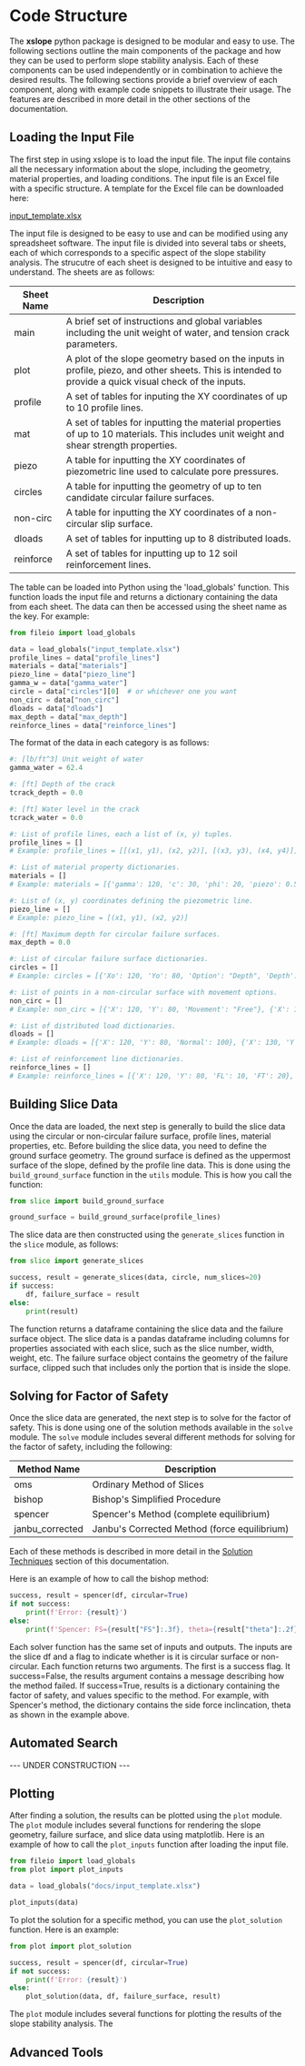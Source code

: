 # Code Structure

The **xslope** python package is designed to be modular and easy to use. The following sections outline the main components of the package and how they can be used to perform slope stability analysis. Each of these components can be used independently or in combination to achieve the desired results. The following sections provide a brief overview of each component, along with example code snippets to illustrate their usage. The features are described in more detail in the other sections of the documentation.

## Loading the Input File

The first step in using xslope is to load the input file. The input file contains all the necessary information about the slope, including the geometry, material properties, and loading conditions. The input file is an Excel file with a specific structure. A template for the Excel file can be downloaded here:

[input_template.xlsx](../input_template.xlsx)

The input file is designed to be easy to use and can be modified using any spreadsheet software. The input file is divided into several tabs or sheets, each of which corresponds to a specific aspect of the slope stability analysis. The strucutre of each sheet is designed to be intuitive and easy to understand. The sheets are as follows:

<div class="wrapped-table">
  <table>
    <thead>
      <tr>
        <th>Sheet Name</th>
        <th>Description</th>
      </tr>
    </thead>
    <tbody>
      <tr>
        <td>main</td>
        <td>A brief set of instructions and global variables including the unit weight of water, and tension crack parameters.</td>
      </tr>
      <tr>
        <td>plot</td>
        <td>A plot of the slope geometry based on the inputs in profile, piezo, and other sheets. This is intended to provide a quick visual check of the inputs.</td>
      </tr>
      <tr>
        <td>profile</td>
        <td>A set of tables for inputing the XY coordinates of up to 10 profile lines.</td>
      </tr>
      <tr>
        <td>mat</td>
        <td>A set of tables for inputting the material properties of up to 10 materials. This includes unit weight and shear strength properties.</td>
      </tr>
      <tr>
        <td>piezo</td>
        <td>A table for inputting the XY coordinates of piezometric line used to calculate pore pressures.</td>
      </tr>
      <tr>
        <td>circles</td>
        <td>A table for inputting the geometry of up to ten candidate circular failure surfaces.</td>
      </tr>
      <tr>
        <td>non-circ</td>
        <td>A table for inputting the XY coordinates of a non-circular slip surface.</td>
      </tr>
      <tr>
        <td>dloads</td>
        <td>A set of tables for inputting up to 8 distributed loads.</td>
      </tr>
      <tr>
        <td>reinforce</td>
        <td>A set of tables for inputting up to 12 soil reinforcement lines.</td>
      </tr>
    </tbody>
  </table>
</div>

The table can be loaded into Python using the 'load_globals' function. This function loads the input file and 
returns a dictionary containing the data from each sheet. The data can then be accessed using the sheet name as the 
key. For example:

```python
from fileio import load_globals

data = load_globals("input_template.xlsx")
profile_lines = data["profile_lines"]
materials = data["materials"]
piezo_line = data["piezo_line"]
gamma_w = data["gamma_water"]
circle = data["circles"][0]  # or whichever one you want
non_circ = data["non_circ"]
dloads = data["dloads"]
max_depth = data["max_depth"]
reinforce_lines = data["reinforce_lines"]
```

The format of the data in each category is as follows: 

```python
#: [lb/ft^3] Unit weight of water
gamma_water = 62.4

#: [ft] Depth of the crack
tcrack_depth = 0.0

#: [ft] Water level in the crack
tcrack_water = 0.0

#: List of profile lines, each a list of (x, y) tuples.
profile_lines = []
# Example: profile_lines = [[(x1, y1), (x2, y2)], [(x3, y3), (x4, y4)]]

#: List of material property dictionaries.
materials = []
# Example: materials = [{'gamma': 120, 'c': 30, 'phi': 20, 'piezo': 0.5, 'sigma_gamma': 0.1, 'sigma_c': 0.1, 'sigma_phi': 0.1}]

#: List of (x, y) coordinates defining the piezometric line.
piezo_line = []
# Example: piezo_line = [(x1, y1), (x2, y2)]

#: [ft] Maximum depth for circular failure surfaces.
max_depth = 0.0

#: List of circular failure surface dictionaries.
circles = []
# Example: circles = [{'Xo': 120, 'Yo': 80, 'Option': "Depth", 'Depth': -10, 'Xi': 5, 'Yi': 5}]

#: List of points in a non-circular surface with movement options.
non_circ = []
# Example: non_circ = [{'X': 120, 'Y': 80, 'Movement': "Free"}, {'X': 130, 'Y': 90, 'Movement': "Horiz"}]

#: List of distributed load dictionaries.
dloads = []
# Example: dloads = [{'X': 120, 'Y': 80, 'Normal': 100}, {'X': 130, 'Y': 90, 'Normal': 150}]

#: List of reinforcement line dictionaries.
reinforce_lines = []
# Example: reinforce_lines = [{'X': 120, 'Y': 80, 'FL': 10, 'FT': 20}, {'X': 130, 'Y': 90, 'FL': 15, 'FT': 25}]

```

## Building Slice Data

Once the data are loaded, the next step is generally to build the slice data using the circular or non-circular 
failure surface, profile lines, material properties, etc. Before building the slice data, you need to define the 
ground surface geometry. The ground surface is defined as the uppermost surface of the slope, defined by the profile 
line data. This is done using the `build_ground_surface` function in the `utils` module. This is how you call the function:

```python
from slice import build_ground_surface

ground_surface = build_ground_surface(profile_lines)
```

The slice data are then constructed using the `generate_slices` function in the `slice` module, as follows:

```python
from slice import generate_slices

success, result = generate_slices(data, circle, num_slices=20)
if success:
    df, failure_surface = result
else:
    print(result)
```

The function returns a dataframe containing the slice data and the failure surface object. The slice data is a 
pandas dataframe including columns for properties associated with each slice, such as the slice number, width, 
weight, etc. The failure surface object contains the geometry of the failure surface, clipped such that includes 
only the portion that is inside the slope.

## Solving for Factor of Safety

Once the slice data are generated, the next step is to solve for the factor of safety. This is done using one of the 
solution methods available in the `solve` module. The `solve` module includes several different methods for solving 
for the factor of safety, including the following:

| Method Name     | Description                                     |
|-----------------|-------------------------------------------------|
| oms             | Ordinary Method of Slices                       |
| bishop          | Bishop's Simplified Procedure                   |
| spencer         | Spencer's Method  (complete equilibrium)        |
| janbu_corrected | Janbu's Corrected Method    (force equilibrium) |


Each of these methods is described in more detail in the [Solution Techniques](../methods) section of this documentation.

Here is an example of how to call the bishop method:

```python
success, result = spencer(df, circular=True)
if not success:
    print(f'Error: {result}')
else:
    print(f'Spencer: FS={result["FS"]:.3f}, theta={result["theta"]:.2f} degrees')
```

Each solver function has the same set of inputs and outputs. The inputs are the slice df and a flag to indicate whether is it is circular surface or non-circular. Each function returns two arguments. The first is a success flag. It success=False, the results argument contains a message describing how the method failed. If success=True, results is a dictionary containing the factor of safety, and values specific to the method. For example, with Spencer's method, the dictionary contains the side force inclincation, theta as shown in the example above. 

## Automated Search

--- UNDER CONSTRUCTION ---

## Plotting

After finding a solution, the results can be plotted using the `plot` module. The `plot` module includes several 
functions for rendering the slope geometry, failure surface, and slice data using matplotlib. Here is an example of 
how to call the `plot_inputs` function after loading the input file. 

```python
from fileio import load_globals
from plot import plot_inputs

data = load_globals("docs/input_template.xlsx")

plot_inputs(data)
```

To plot the solution for a specific method, you can use the `plot_solution` function. Here is an example:

```python
from plot import plot_solution

success, result = spencer(df, circular=True)
if not success:
    print(f'Error: {result}')
else:
    plot_solution(data, df, failure_surface, result)
```

The `plot` module includes several functions for plotting the results of the slope stability analysis. The

## Advanced Tools

